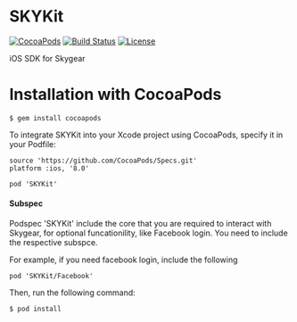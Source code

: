 # SKYKit

[![CocoaPods](https://img.shields.io/cocoapods/v/SKYKit.svg)](http://cocoadocs.org/docsets/SKYKit)
[![Build Status](https://travis-ci.org/SkygearIO/skygear-SDK-iOS.svg?branch=master)](https://travis-ci.org/SkygearIO/skygear-SDK-iOS)
[![License](https://img.shields.io/cocoapods/l/SKYKit.svg)](http://cocoadocs.org/docsets/SKYKit)

iOS SDK for Skygear


# Installation with CocoaPods

```
$ gem install cocoapods
```

To integrate SKYKit into your Xcode project using CocoaPods, specify it in your Podfile:

```
source 'https://github.com/CocoaPods/Specs.git'
platform :ios, '8.0'

pod 'SKYKit'
```

#### Subspec

Podspec 'SKYKit' include the core that you are required to interact with Skygear,
for optional funcationility, like Facebook login. You need to include the 
respective subspce.

For example, if you need facebook login, include the following

```
pod 'SKYKit/Facebook'
```

Then, run the following command:

```
$ pod install
```
